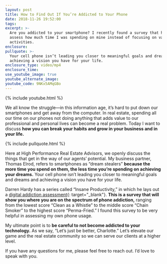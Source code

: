 ```yaml
---
layout: post
title: How to Find Out If You’re Addicted to Your Phone
date: 2018-11-26 19:52:00
tags:
excerpt: >-
  Are you addicted to your smartphone? I recently found a survey that helped me
  assess how much time I was spending on mine instead of focusing on valuable
  activities.
enclosure:
pullquote: >-
  Your cell phone isn’t leading you closer to meaningful goals and dreams and
  achieving a vision you have for your life.
enclosure_type: video/mp4
enclosure_time:
use_youtube_image: true
youtube_alternate_image:
youtube_code: 9NKx5AMqGBo
---
```


{% include youtube.html %}

We all know the struggle—in this information age, it’s hard to put down our smartphones and get away from the computer. In real estate, spending all our time on our phones not doing anything that adds value to our professional and personal lives can become a real problem. Today I want to discuss **how you can break your habits and grow in your business and in your life.**

{% include pullquote.html %}

Here at High Performance Real Estate Advisors, we openly discuss the things that get in the way of our agents’ potential. My business partner, Thomas Elrod, refers to smartphones as “dream stealers” **because the more time you spend on them, the less time you’re spending on achieving your dreams.** Your cell phone isn’t leading you closer to meaningful goals and dreams and achieving a vision you have for your life.

Darren Hardy has a series called “Insane Productivity,” in which he lays out a [digital addiction assessment](https://s3.amazonaws.com/vyralmarketing/HPREA/Addiction-Assessment.pdf){: target="_blank"}. **This is a survey that will show you where you are on the spectrum of phone addiction,** ranging from the lowest score “Clean as a Whistle” to the middle score “Chain Smoker” to the highest score “Perma-Fried.” I found this survey to be very helpful in assessing my own phone usage.

My ultimate point is to **be careful to not become addicted to your technology.** As we say, “Let’s just be better, Charlotte.” Let’s elevate our game and the real estate community so we can serve our clients at a higher level.

If you have any questions for me, please feel free to reach out. I’d love to speak with you.

&nbsp;